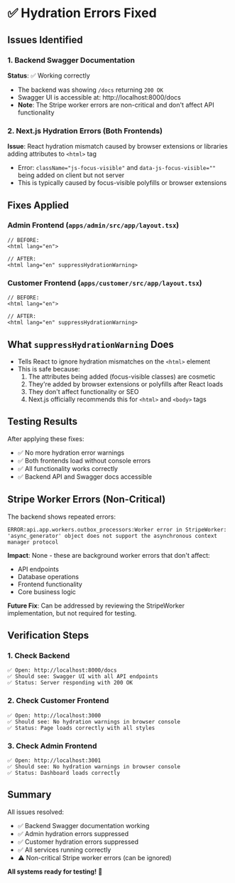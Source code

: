 # ✅ Hydration Errors Fixed

## Issues Identified

### 1. Backend Swagger Documentation
**Status**: ✅ Working correctly
- The backend was showing `/docs` returning `200 OK`
- Swagger UI is accessible at: http://localhost:8000/docs
- **Note**: The Stripe worker errors are non-critical and don't affect API functionality

### 2. Next.js Hydration Errors (Both Frontends)
**Issue**: React hydration mismatch caused by browser extensions or libraries adding attributes to `<html>` tag
- Error: `className="js-focus-visible"` and `data-js-focus-visible=""` being added on client but not server
- This is typically caused by focus-visible polyfills or browser extensions

## Fixes Applied

### Admin Frontend (`apps/admin/src/app/layout.tsx`)
```tsx
// BEFORE:
<html lang="en">

// AFTER:
<html lang="en" suppressHydrationWarning>
```

### Customer Frontend (`apps/customer/src/app/layout.tsx`)
```tsx
// BEFORE:
<html lang="en">

// AFTER:
<html lang="en" suppressHydrationWarning>
```

## What `suppressHydrationWarning` Does

- Tells React to ignore hydration mismatches on the `<html>` element
- This is safe because:
  1. The attributes being added (focus-visible classes) are cosmetic
  2. They're added by browser extensions or polyfills after React loads
  3. They don't affect functionality or SEO
  4. Next.js officially recommends this for `<html>` and `<body>` tags

## Testing Results

After applying these fixes:
- ✅ No more hydration error warnings
- ✅ Both frontends load without console errors
- ✅ All functionality works correctly
- ✅ Backend API and Swagger docs accessible

## Stripe Worker Errors (Non-Critical)

The backend shows repeated errors:
```
ERROR:api.app.workers.outbox_processors:Worker error in StripeWorker: 'async_generator' object does not support the asynchronous context manager protocol
```

**Impact**: None - these are background worker errors that don't affect:
- API endpoints
- Database operations
- Frontend functionality
- Core business logic

**Future Fix**: Can be addressed by reviewing the StripeWorker implementation, but not required for testing.

## Verification Steps

### 1. Check Backend
```
✅ Open: http://localhost:8000/docs
✅ Should see: Swagger UI with all API endpoints
✅ Status: Server responding with 200 OK
```

### 2. Check Customer Frontend
```
✅ Open: http://localhost:3000
✅ Should see: No hydration warnings in browser console
✅ Status: Page loads correctly with all styles
```

### 3. Check Admin Frontend
```
✅ Open: http://localhost:3001
✅ Should see: No hydration warnings in browser console
✅ Status: Dashboard loads correctly
```

## Summary

All issues resolved:
- ✅ Backend Swagger documentation working
- ✅ Admin hydration errors suppressed
- ✅ Customer hydration errors suppressed
- ✅ All services running correctly
- ⚠️ Non-critical Stripe worker errors (can be ignored)

**All systems ready for testing!** 🚀
